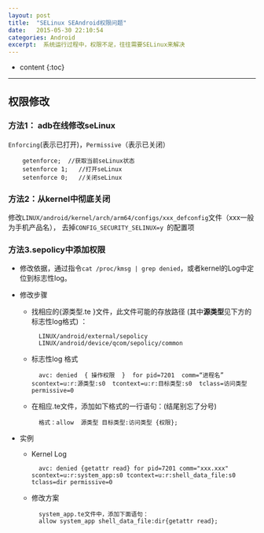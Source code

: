 ```yaml
---
layout: post
title:  "SELinux SEAndroid权限问题"
date:   2015-05-30 22:10:54
categories: Android
excerpt:  系统运行过程中，权限不足，往往需要SELinux来解决
---
```


* content
{:toc}


---

## 权限修改

### 方法1： adb在线修改seLinux
 `Enforcing`(表示已打开)，`Permissive`（表示已关闭）

		getenforce;  //获取当前seLinux状态
		setenforce 1;   //打开seLinux
		setenforce 0;   //关闭seLinux

### 方法2：从kernel中彻底关闭
修改`LINUX/android/kernel/arch/arm64/configs/xxx_defconfig`文件（xxx一般为手机产品名）， 去掉`CONFIG_SECURITY_SELINUX=y `的配置项

### 方法3.sepolicy中添加权限

-  修改依据，通过指令`cat /proc/kmsg | grep denied`，或者kernel的Log中定位到标志性log。
    
- 修改步骤
	- 找相应的{源类型.te }文件，此文件可能的存放路径 (其中**源类型**见下方的标志性log格式) ：

			LINUX/android/external/sepolicy 
			LINUX/android/device/qcom/sepolicy/common

	- 标志性log 格式
	
			avc: denied  { 操作权限  }  for pid=7201  comm=“进程名”  scontext=u:r:源类型:s0  tcontext=u:r:目标类型:s0  tclass=访问类型 permissive=0

	- 在相应.te文件，添加如下格式的一行语句：(结尾别忘了分号)
	
			格式：allow  源类型 目标类型:访问类型 {权限}; 

- 实例

	- Kernel Log
	
			avc: denied {getattr read} for pid=7201 comm="xxx.xxx" scontext=u:r:system_app:s0 tcontext=u:r:shell_data_file:s0 tclass=dir permissive=0

	- 修改方案
			
			system_app.te文件中，添加下面语句：
			allow system_app shell_data_file:dir{getattr read};
